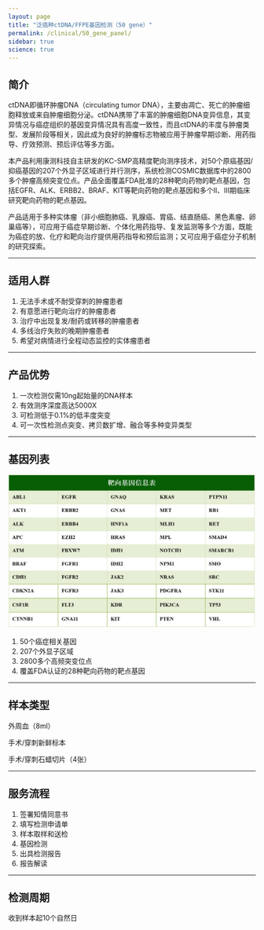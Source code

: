 ```yaml
---
layout: page
title: "泛癌种ctDNA/FFPE基因检测（50 gene）"
permalink: /clinical/50_gene_panel/
sidebar: true
science: true
---
```


## 简介

ctDNA即循环肿瘤DNA（circulating tumor DNA），主要由凋亡、死亡的肿瘤细胞释放或来自肿瘤细胞分泌。ctDNA携带了丰富的肿瘤细胞DNA变异信息，其变异情况与癌症组织的基因变异情况具有高度一致性，而且ctDNA的丰度与肿瘤类型、发展阶段等相关，因此成为良好的肿瘤标志物被应用于肿瘤早期诊断、用药指导、疗效预测、预后评估等多方面。</p>
本产品利用康测科技自主研发的KC-SMP高精度靶向测序技术，对50个原癌基因/抑癌基因的207个外显子区域进行并行测序，系统检测COSMIC数据库中的2800多个肿瘤高频突变位点。产品全面覆盖FDA批准的28种靶向药物的靶点基因，包括EGFR、ALK、ERBB2、BRAF、KIT等靶向药物的靶点基因和多个II、III期临床研究靶向药物的靶点基因。</p>
产品适用于多种实体瘤（非小细胞肺癌、乳腺癌、胃癌、结直肠癌、黑色素瘤、卵巢癌等），可应用于癌症早期诊断、个体化用药指导、复发监测等多个方面，既能为癌症的放、化疗和靶向治疗提供用药指导和预后监测；又可应用于癌症分子机制的研究探索。

---

## 适用人群

1. 无法手术或不耐受穿刺的肿瘤患者
2. 有意愿进行靶向治疗的肿瘤患者
3. 治疗中出现复发/耐药或转移的肿瘤患者
4. 多线治疗失败的晚期肿瘤患者
5. 希望对病情进行全程动态监控的实体瘤患者

---

## 产品优势

1. 一次检测仅需10ng起始量的DNA样本	
2. 有效测序深度高达5000X
3. 可检测低于0.1%的低丰度突变
3. 可一次性检测点突变、拷贝数扩增、融合等多种变异类型

---

## 基因列表

<img src="/image/50gene_panel/gene_table.png">

1. 50个癌症相关基因
2. 207个外显子区域
3. 2800多个高频突变位点
4. 覆盖FDA认证的28种靶向药物的靶点基因

---

## 样本类型

外周血（8ml）</p>
手术/穿刺新鲜标本</p>
手术/穿刺石蜡切片（4张）

---

## 服务流程

1. 签署知情同意书
2. 填写检测申请单
3. 样本取样和送检
4. 基因检测
5. 出具检测报告
6. 报告解读

---

## 检测周期

收到样本起10个自然日
